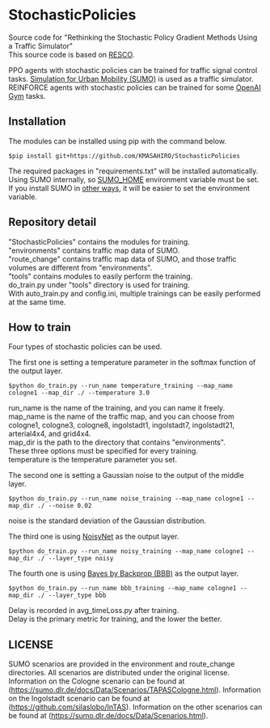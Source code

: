 # StochasticPolicies  
Source code for "Rethinking the Stochastic Policy Gradient Methods Using a Traffic Simulator"  
This source code is based on [RESCO](https://github.com/Pi-Star-Lab/RESCO).  
  
PPO agents with stochastic policies can be trained for traffic signal control tasks. [Simulation for Urban Mobility (SUMO)](https://eclipse.dev/sumo/) is used as a traffic simulator.  
REINFORCE agents with stochastic policies can be trained for some [OpenAI Gym](https://www.gymlibrary.dev/) tasks.

## Installation  
The modules can be installed using pip with the command below.  
```
$pip install git+https://github.com/KMASAHIRO/StochasticPolicies
```
The required packages in "requirements.txt" will be installed automatically.  
Using SUMO internally, so [SUMO_HOME](https://sumo.dlr.de/docs/Basics/Basic_Computer_Skills.html#sumo_home) environment variable must be set.  
If you install SUMO in [other ways](https://sumo.dlr.de/docs/Downloads.php), it will be easier to set the environment variable.

## Repository detail
"StochasticPolicies" contains the modules for training.  
"environments" contains traffic map data of SUMO.  
"route_change" contains traffic map data of SUMO, and those traffic volumes are different from "environments".  
"tools" contains modules to easily perform the training.  
do_train.py under "tools" directory is used for training.  
With auto_train.py and config.ini, multiple trainings can be easily performed at the same time.  

## How to train
Four types of stochastic policies can be used.  
  
The first one is setting a temperature parameter in the softmax function of the output layer.
```
$python do_train.py --run_name temperature_training --map_name cologne1 --map_dir ./ --temperature 3.0
```
run_name is the name of the training, and you can name it freely.  
map_name is the name of the traffic map, and you can choose from cologne1, cologne3, cologne8, ingolstadt1, ingolstadt7, ingolstadt21, arterial4x4, and grid4x4.  
map_dir is the path to the directory that contains "environments".  
These three options must be specified for every training.  
temperature is the temperature parameter you set.  

The second one is setting a Gaussian noise to the output of the middle layer.  
```
$python do_train.py --run_name noise_training --map_name cologne1 --map_dir ./ --noise 0.02
```
noise is the standard deviation of the Gaussian distribution.  

The third one is using [NoisyNet](https://github.com/Kaixhin/NoisyNet-A3C) as the output layer.  
```
$python do_train.py --run_name noisy_training --map_name cologne1 --map_dir ./ --layer_type noisy
```

The fourth one is using [Bayes by Backprop (BBB)](https://github.com/nitarshan/bayes-by-backprop/blob/master/Weight%20Uncertainty%20in%20Neural%20Networks.ipynb) as the output layer.  
```
$python do_train.py --run_name bbb_training --map_name cologne1 --map_dir ./ --layer_type bbb
```

Delay is recorded in avg_timeLoss.py after training.  
Delay is the primary metric for training, and the lower the better.  

## LICENSE
SUMO scenarios are provided in the environment and route_change directories. All scenarios are distributed under the original license. Information on the Cologne scenario can be found at (https://sumo.dlr.de/docs/Data/Scenarios/TAPASCologne.html). Information on the Ingolstadt scenario can be found at (https://github.com/silaslobo/InTAS). Information on the other scenarios can be found at (https://sumo.dlr.de/docs/Data/Scenarios.html).  
